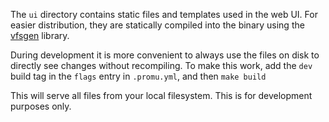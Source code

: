 The `ui` directory contains static files and templates used in the web UI.
For easier distribution, they are statically compiled into the binary using
the [vfsgen](https://github.com/shurcooL/vfsgen) library.

During development it is more convenient to always use the files on disk to
directly see changes without recompiling.
To make this work, add the `dev` build tag in the `flags` entry
in `.promu.yml`, and then `make build`

This will serve all files from your local filesystem.
This is for development purposes only.
